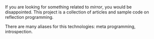 If you are looking for something related to _mirror_, you would be disappointed. This project is a collection of articles and sample code on reflection programming.

There are many aliases for this technologies: meta programming, introspection.
